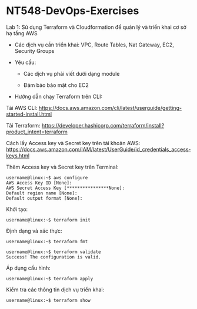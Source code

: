 # NT548-DevOps-Exercises
Lab 1: Sử dụng Terraform và Cloudformation để quản lý và triển khai cơ sở hạ tầng AWS

+ Các dịch vụ cần triển khai: VPC, Route Tables, Nat Gateway, EC2, Security Groups
      
+ Yêu cầu:
      
  + Các dịch vụ phải viết dưới dạng module
        
  +  Đảm bảo bảo mật cho EC2

+ Hướng dẫn chạy Terraform trên CLI: 

Tải AWS CLI: https://docs.aws.amazon.com/cli/latest/userguide/getting-started-install.html

Tải Terraform: https://developer.hashicorp.com/terraform/install?product_intent=terraform

Cách lấy Access key và Secret key trên tài khoản AWS: https://docs.aws.amazon.com/IAM/latest/UserGuide/id_credentials_access-keys.html

Thêm Access key và Secret key trên Terminal:
```console
username@linux:~$ aws configure 
AWS Access Key ID [None]:
AWS Secret Access Key [****************None]:
Default region name [None]:
Default output format [None]:  
```

Khởi tạo:

```console
username@linux:~$ terraform init
```
Định dạng và xác thực:

```console
username@linux:~$ terraform fmt
```

```console
username@linux:~$ terraform validate
Success! The configuration is valid.
```

Áp dụng cấu hình:

```console
username@linux:~$ terraform apply
```
Kiểm tra các thông tin dịch vụ triển khai:

```console
username@linux:~$ terraform show
```


